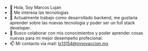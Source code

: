 - 👋 Hola, Soy Marcos Lujan
- 👀 Me interesa las tecnologias 
- 🌱 Actualmente trabajo como desarrollado backend, me gustaria aprender sobre las nuevas tecnologia y poder ser un full stack developer.
- 💞️ Busco colaborar con mis conocimientos y poder aprender cosas nuevas para mi mejor desempeño profecional.
- 📫 Mi contacto via mail: lx13154@innovaccion.mx
